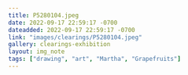 ```yaml
---
title: P5280104.jpeg
date: 2022-09-17 22:59:17 -0700
dateadded: 2022-09-17 22:59:17 -0700
link: "images/clearings/P5280104.jpeg"
gallery: clearings-exhibition
layout: img_note
tags: ["drawing", "art", "Martha", "Grapefruits"]
--- 
```

